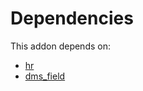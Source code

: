 # Dependencies

This addon depends on:

- [hr](https://github.com/bringout/oca-ocb-hr/tree/417ca4f968fa38a2bd44dee27c7f5d9f1591d720/odoo-bringout-oca-ocb-hr)
- [dms_field](https://github.com/bringout/oca-technical)
